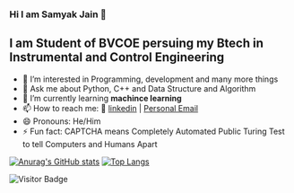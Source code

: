 ### Hi I am Samyak Jain 👋
##  I am Student of BVCOE persuing my Btech in Instrumental and Control Engineering

- 👀 I’m interested in Programming, development and many more things
- 💬 Ask me about Python, C++ and Data Structure and Algorithm
- 🌱 I’m currently learning <strong> machince learning </strong>
- 📫 How to reach me: 👔 [linkedin][linkedin] |  <a href = "mailto: jsamyak591@gmail.com">Personal Email</a>
- 😄 Pronouns: He/Him
- ⚡ Fun fact: CAPTCHA means Completely Automated Public Turing Test to tell Computers and Humans Apart


[![Anurag's GitHub stats](https://github-readme-stats.vercel.app/api?username=roboanonymous&show_icons=true&theme=Gradient&count_private=true&hide=prs)](https://github.com/anuraghazra/github-readme-stats)
[![Top Langs](https://github-readme-stats.vercel.app/api/top-langs/?username=roboanonymous&layout=compact)](https://github.com/anuraghazra/github-readme-stats)



[linkedin]: https://www.linkedin.com/in/samyak-jain-9b7177170/

![Visitor Badge](https://visitor-badge.laobi.icu/badge?page_id=roboanonymous.ravianandfbg)
